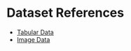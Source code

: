 # Dataset References
- [Tabular Data](https://www.kaggle.com/datasets/teejmahal20/airline-passenger-satisfaction)
- [Image Data](https://www.kaggle.com/datasets/apollo2506/landuse-scene-classification)